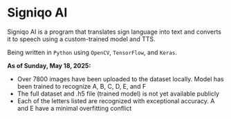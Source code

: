 # Signiqo AI
Signiqo AI is a program that translates sign language into text and converts it to speech using a custom-trained model and TTS.

Being written in `Python` using `OpenCV`, `TensorFlow`, and `Keras`.

**As of Sunday, May 18, 2025:**

- Over 7800 images have been uploaded to the dataset locally. Model has been trained to recognize A, B, C, D, E, and F
- The full dataset and .h5 file (trained model) is not yet available publicly
- Each of the letters listed are recognized with exceptional accuracy. A and E have a minimal overfitting conflict
